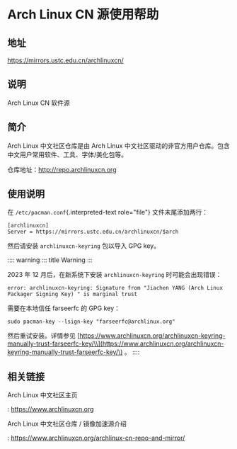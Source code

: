 # Arch Linux CN 源使用帮助

## 地址

<https://mirrors.ustc.edu.cn/archlinuxcn/>

## 说明

Arch Linux CN 软件源

## 简介

Arch Linux 中文社区仓库是由 Arch Linux
中文社区驱动的非官方用户仓库。包含中文用户常用软件、工具、字体/美化包等。

仓库地址：http://repo.archlinuxcn.org

## 使用说明

在 `/etc/pacman.conf`{.interpreted-text role="file"} 文件末尾添加两行：

    [archlinuxcn]
    Server = https://mirrors.ustc.edu.cn/archlinuxcn/$arch

然后请安装 `archlinuxcn-keyring` 包以导入 GPG key。

:::: warning
::: title
Warning
:::

2023 年 12 月后，在新系统下安装 `archlinuxcn-keyring` 时可能会出现错误：

    error: archlinuxcn-keyring: Signature from "Jiachen YANG (Arch Linux Packager Signing Key) " is marginal trust

需要在本地信任 farseerfc 的 GPG key：

    sudo pacman-key --lsign-key "farseerfc@archlinux.org"

然后重试安装。详情参见
[https://www.archlinuxcn.org/archlinuxcn-keyring-manually-trust-farseerfc-key/\\](https://www.archlinuxcn.org/archlinuxcn-keyring-manually-trust-farseerfc-key/\)
。
::::

## 相关链接

Arch Linux 中文社区主页

:   <https://www.archlinuxcn.org>

Arch Linux 中文社区仓库 / 镜像加速源介绍

:   <https://www.archlinuxcn.org/archlinux-cn-repo-and-mirror/>
